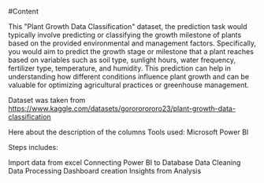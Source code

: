 #Content

This "Plant Growth Data Classification" dataset, the prediction task would typically involve predicting or classifying the growth milestone of plants based on the provided environmental and management factors.
Specifically, you would aim to predict the growth stage or milestone that a plant reaches based on variables such as soil type, sunlight hours, water frequency, fertilizer type, temperature, and humidity. 
This prediction can help in understanding how different conditions influence plant growth and can be valuable for optimizing agricultural practices or greenhouse management. 

Dataset was taken from https://www.kaggle.com/datasets/gorororororo23/plant-growth-data-classification

Here about the description of the columns
Tools used: Microsoft Power BI

Steps includes:

Import data from excel
Connecting Power BI to Database
Data Cleaning
Data Processing
Dashboard creation
Insights from Analysis
